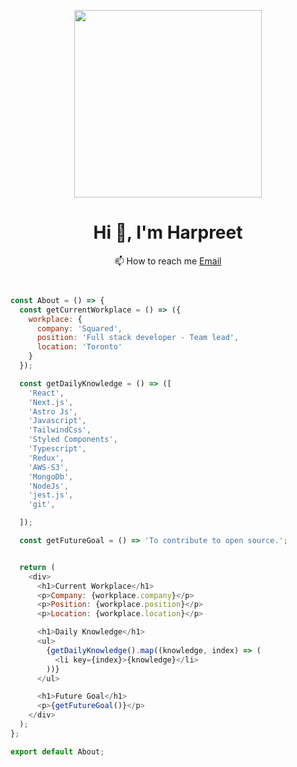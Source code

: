<p align="center"><img width='300px'src="https://media.tenor.com/8tr_CU6730MAAAAC/web-dev-website-development.gif"/></p>
<h1 align="center">Hi 👋, I'm Harpreet</h1>

<p align="center">📫 How to reach me  <a href="mailto:mallharpreet52@gmail.com">Email </a></p>


```javascript


const About = () => {
  const getCurrentWorkplace = () => ({
    workplace: {
      company: 'Squared',
      position: 'Full stack developer - Team lead',
      location: 'Toronto'
    }
  });

  const getDailyKnowledge = () => ([
    'React',
    'Next.js',
    'Astro Js',
    'Javascript',
    'TailwindCss',
    'Styled Components',
    'Typescript',
    'Redux',
    'AWS-S3',
    'MongoDb',
    'NodeJs',
    'jest.js',
    'git',

  ]);

  const getFutureGoal = () => 'To contribute to open source.';


  return (
    <div>
      <h1>Current Workplace</h1>
      <p>Company: {workplace.company}</p>
      <p>Position: {workplace.position}</p>
      <p>Location: {workplace.location}</p>

      <h1>Daily Knowledge</h1>
      <ul>
        {getDailyKnowledge().map((knowledge, index) => (
          <li key={index}>{knowledge}</li>
        ))}
      </ul>

      <h1>Future Goal</h1>
      <p>{getFutureGoal()}</p>
    </div>
  );
};

export default About;


```
